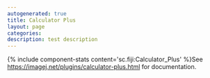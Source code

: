 ```yaml
---
autogenerated: true
title: Calculator Plus
layout: page
categories: 
description: test description
---
```


{% include component-stats content='sc.fiji:Calculator\_Plus' %}See https://imagej.net/plugins/calculator-plus.html for documentation.
